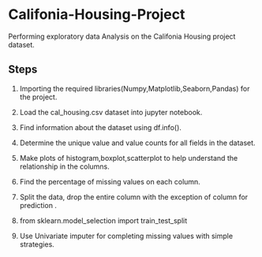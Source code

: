 # Califonia-Housing-Project
Performing exploratory data Analysis on the Califonia Housing project dataset.

Steps
------

 1. Importing the required libraries(Numpy,Matplotlib,Seaborn,Pandas) for the project.

 2. Load the cal_housing.csv dataset into jupyter notebook.

 3. Find information about the dataset using df.info().

 4. Determine the unique value and value counts for all fields in the dataset.
  
 5. Make plots of histogram,boxplot,scatterplot to help understand the relationship in the columns.
  
 6. Find the percentage of missing values on each column.

 7. Split the data, drop the entire column with the exception of column for prediction .

 8. from sklearn.model_selection import train_test_split 

 9. Use Univariate imputer for completing missing values with simple strategies.
